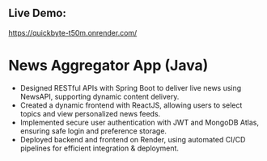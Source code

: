 ## Live Demo: 
https://quickbyte-t50m.onrender.com/

# News Aggregator App (Java)
-  Designed RESTful APIs with Spring Boot to deliver live news using NewsAPI, supporting dynamic content delivery.
- Created a dynamic frontend with ReactJS, allowing users to select topics and view personalized news feeds.
- Implemented secure user authentication with JWT and MongoDB Atlas, ensuring safe login and preference storage.
- Deployed backend and frontend on Render, using automated CI/CD pipelines for efficient integration & deployment.
